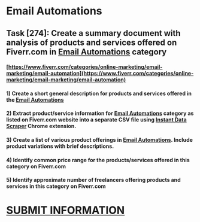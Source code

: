 # Email Automations
## Task [274]: Create a summary document with analysis of products and services offered on Fiverr.com in [Email Automations](https://www.fiverr.com/categories/online-marketing/email-marketing/email-automation) category
#### [https://www.fiverr.com/categories/online-marketing/email-marketing/email-automation](https://www.fiverr.com/categories/online-marketing/email-marketing/email-automation)
#### 1) Create a short general description for products and services offered in the [Email Automations](https://www.fiverr.com/categories/online-marketing/email-marketing/email-automation)
#### 2) Extract product/service information for [Email Automations](https://www.fiverr.com/categories/online-marketing/email-marketing/email-automation) category as listed on Fiverr.com website into a separate CSV file using [Instant Data Scraper](https://chrome.google.com/webstore/detail/instant-data-scraper/ofaokhiedipichpaobibbnahnkdoiiah) Chrome extension.
#### 3) Create a list of various product offerings in [Email Automations](https://www.fiverr.com/categories/online-marketing/email-marketing/email-automation). Include product variations with brief descriptions.
#### 4) Identify common price range for the products/services offered in this category on Fiverr.com
#### 5) Identify approximate number of freelancers offering products and services in this category on Fiverr.com

# [SUBMIT INFORMATION](https://forms.office.com/r/8AEKjkLxKG)
